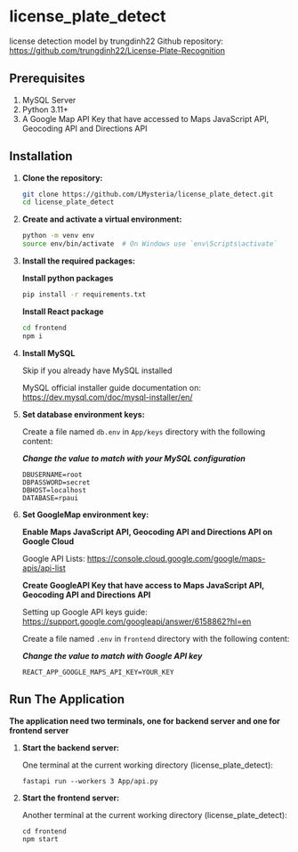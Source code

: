 # license_plate_detect

license detection model by trungdinh22
Github repository: https://github.com/trungdinh22/License-Plate-Recognition

## Prerequisites
1. MySQL Server
2. Python 3.11+
3. A Google Map API Key that have accessed to Maps JavaScript API, Geocoding API and Directions API

## Installation

1. **Clone the repository:**

    ```bash
    git clone https://github.com/LMysteria/license_plate_detect.git
    cd license_plate_detect
    ```

2. **Create and activate a virtual environment:**

    ```bash
    python -m venv env
    source env/bin/activate  # On Windows use `env\Scripts\activate`
    ```

3. **Install the required packages:**
    
    **Install python packages**
    ```bash
    pip install -r requirements.txt
    ```

    **Install React package**
    ```bash
    cd frontend
    npm i
    ```

4. **Install MySQL**

    Skip if you already have MySQL installed

    MySQL official installer guide documentation on: https://dev.mysql.com/doc/mysql-installer/en/

5. **Set database environment keys:**

    Create a file named `db.env` in `App/keys` directory with the following content:

    ***Change the value to match with your MySQL configuration***
    ```
    DBUSERNAME=root
    DBPASSWORD=secret
    DBHOST=localhost
    DATABASE=rpaui
    ```

6. **Set GoogleMap environment key:**

    **Enable Maps JavaScript API, Geocoding API and Directions API on Google Cloud**
    
    Google API Lists: https://console.cloud.google.com/google/maps-apis/api-list

    **Create GoogleAPI Key that have access to Maps JavaScript API, Geocoding API and Directions API**

    Setting up Google API keys guide: https://support.google.com/googleapi/answer/6158862?hl=en

    Create a file named `.env` in `frontend` directory with the following content:

    ***Change the value to match with Google API key***
    ```
    REACT_APP_GOOGLE_MAPS_API_KEY=YOUR_KEY
    ```
    
## Run The Application
**The application need two terminals, one for backend server and one for frontend server**
1. **Start the backend server:**
    
    One terminal at the current working directory (license_plate_detect):

    ```
    fastapi run --workers 3 App/api.py
    ```

2. **Start the frontend server:**
    
    Another terminal at the current working directory (license_plate_detect):

    ```
    cd frontend
    npm start
    ``` 


